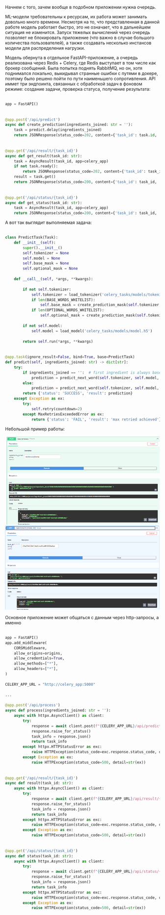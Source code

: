 Начнем с того, зачем вообще в подобном приложении нужна очередь. 

ML-модели требовательны к ресурсам, их работа может занимать довольно много времени. Несмотря на то, что представленная в данной работе модель работает быстро, это не означает, что в дальнейшем ситуация не изменится. Запуск тяжелых вычислений через очередь позволяет не блокировать приложение (что важно в случае большого количества пользователей), а также создавать несколько инстансов модели для распределения нагрузки.

Модель обернута в отдельное FastAPI-приложение, а очередь реализована через Redis + Celery, где Redis выступает в том числе как брокер сообщений. Была попытка поднять RabbitMQ, но он, хотя поднимался локально, выкидывал странные ошибки с путями в докере, поэтому было решено пойти по пути наименьшего сопротивления. API иммет три эндпоинта, связанных с обработкой задач в фоновом режиме: создание задачи, проверка статуса, получение результата: 

```python

app = FastAPI()


@app.post('/api/predict')
async def create_prediction(ingredients_joined: str = ''):
    task = predict.delay(ingredients_joined)
    return JSONResponse(status_code=202, content={'task_id': task.id, 'status': task.status,})


@app.get('/api/result/{task_id}')
async def get_result(task_id: str):
    task = AsyncResult(task_id, app=celery_app)
    if not task.ready():
        return JSONResponse(status_code=202, content={'task_id': task_id, 'status': task.status, 'result': None})
    result = task.get()
    return JSONResponse(status_code=200, content={'task_id': task_id, 'status': task.status, 'result': result['result']})


@app.get('/api/status/{task_id}')
async def get_status(task_id: str):
    task = AsyncResult(task_id, app=celery_app)
    return JSONResponse(status_code=200, content={'task_id': task_id, 'status': task.status})

```

А вот так выглядит выполняемая задача: 

```python

class PredictTask(Task):
    def __init__(self):
        super().__init__()
        self.tokenizer = None
        self.model = None
        self.base_mask = None
        self.optional_mask = None

    def __call__(self, *args, **kwargs):
        
        if not self.tokenizer: 
            self.tokenizer = load_tokenizer('celery_tasks/models/tokenizer.pkl')
            if len(BASE_WORDS_WHITELIST):
                self.base_mask = create_prediction_mask(self.tokenizer, BASE_WORDS_WHITELIST)
            if len(OPTIONAL_WORDS_WHITELIST):
                self.optional_mask = create_prediction_mask(self.tokenizer, OPTIONAL_WORDS_WHITELIST)
                
        if not self.model:
            self.model = load_model('celery_tasks/models/model.h5')
            
        return self.run(*args, **kwargs)


@app.task(ignore_result=False, bind=True, base=PredictTask)
def predict(self, ingredients_joined: str) -> dict[str]:
    try:
        if ingredients_joined == '':  # first ingredient is always base
            prediction = predict_next_word(self.tokenizer, self.model, ingredients_joined, mask=self.base_mask)
        else:
            prediction = predict_next_word(self.tokenizer, self.model, ingredients_joined, mask=self.optional_mask)
        return {'status': 'SUCCESS', 'result': prediction}
    except Exception as ex:
        try:
            self.retry(countdown=2)
        except MaxRetriesExceededError as ex:
            return {'status': 'FAIL', 'result': 'max retried achieved'}

```

Небольшой пример работы:

![](static/image2.png)
![](static/image3.png)

Основное приложение может общаться с данным через http-запросы, а именно

``` python

app = FastAPI()
app.add_middleware(
    CORSMiddleware,
    allow_origins=origins,
    allow_credentials=True,
    allow_methods=["*"],
    allow_headers=["*"],
)

CELERY_APP_URL = "http://celery_app:5000"

...

@app.post('/api/process')
async def process(ingredients_joined: str = ''):
    async with httpx.AsyncClient() as client:
        try:
            response = await client.post(f"{CELERY_APP_URL}/api/predict?ingredients_joined={ingredients_joined}")
            response.raise_for_status()
            task_info = response.json()
            return task_info
        except httpx.HTTPStatusError as exc:
            raise HTTPException(status_code=exc.response.status_code, detail=exc.response.text)
        except Exception as ex:
            raise HTTPException(status_code=500, detail=str(ex))


@app.get('/api/result/{task_id}')
async def result(task_id: str):
    async with httpx.AsyncClient() as client:
        try:
            response = await client.get(f"{CELERY_APP_URL}/api/result/{task_id}")
            response.raise_for_status()
            task_info = response.json()
            return task_info
        except httpx.HTTPStatusError as exc:
            raise HTTPException(status_code=exc.response.status_code, detail=exc.response.text)
        except Exception as ex:
            raise HTTPException(status_code=500, detail=str(ex))


@app.get('/api/status/{task_id}')
async def status(task_id: str):
    async with httpx.AsyncClient() as client:
        try:
            response = await client.get(f"{CELERY_APP_URL}/api/status/{task_id}")
            response.raise_for_status()
            task_info = response.json()
            return task_info
        except httpx.HTTPStatusError as exc:
            raise HTTPException(status_code=exc.response.status_code, detail=exc.response.text)
        except Exception as ex:
            raise HTTPException(status_code=500, detail=str(ex))

```